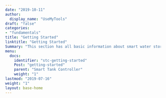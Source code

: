 ```yaml
---
date: "2019-10-11"
author:
  display_name: "UseMyTools"
draft: "false"
categories:
- "fundamentals"
title: "Getting Started"
linktitle: "Getting Started"
Summary: "This section has all basic information about smart water storage tank level monitor and controller regarding Product overview, Installation, User Guide, Releases etc.. This will help users to get started with the smart tank controller seamlessly"
menu:
  docs:
    identifier: "stc-getting-started"
    Post: "getting-started"
    parent: "Smart Tank Controller"
    weight: "1"
lastmod: "2019-07-16"
weight: "1"
layout: base-home
---
```

